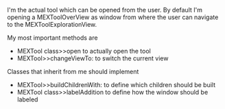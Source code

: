 I'm the actual tool which can be opened from the user. By default I'm opening a MEXToolOverView as window from where the user can navigate to the MEXToolExplorationView.

My most important methods are
- MEXTool class>>open					to actually open the tool
- MEXTool>>changeViewTo:			to switch the current view

Classes that inherit from me should implement
- MEXTool>>buildChildrenWith:			to define which children should be built
- MEXTool class>>labelAddition			to define how the window should be labeled